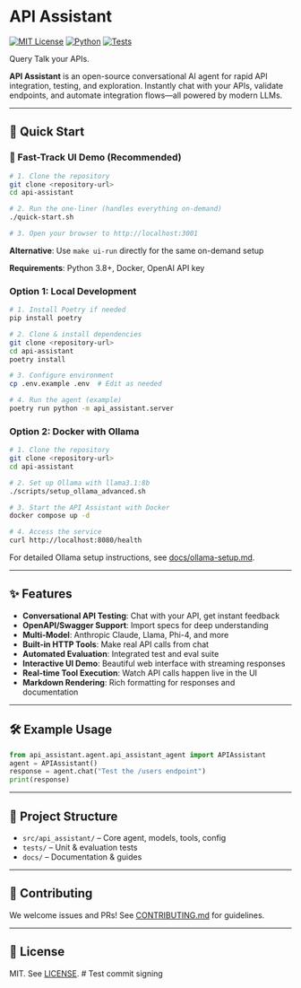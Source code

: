 # API Assistant

[![MIT License](https://img.shields.io/badge/license-MIT-blue.svg)](LICENSE)
[![Python](https://img.shields.io/badge/python-3.12%2B-blue.svg)](https://www.python.org/downloads/)
[![Tests](https://img.shields.io/badge/tests-passing-brightgreen.svg)](https://github.com/your-org/api-assistant/actions)

Query Talk your APIs.

**API Assistant** is an open-source conversational AI agent for rapid API integration, testing, and exploration. Instantly chat with your APIs, validate endpoints, and automate integration flows—all powered by modern LLMs.

---

## 🚀 Quick Start

### 🎯 Fast-Track UI Demo (Recommended)
```bash
# 1. Clone the repository
git clone <repository-url>
cd api-assistant

# 2. Run the one-liner (handles everything on-demand)
./quick-start.sh

# 3. Open your browser to http://localhost:3001
```

**Alternative**: Use `make ui-run` directly for the same on-demand setup

**Requirements**: Python 3.8+, Docker, OpenAI API key

### Option 1: Local Development
```bash
# 1. Install Poetry if needed
pip install poetry

# 2. Clone & install dependencies
git clone <repository-url>
cd api-assistant
poetry install

# 3. Configure environment
cp .env.example .env  # Edit as needed

# 4. Run the agent (example)
poetry run python -m api_assistant.server
```

### Option 2: Docker with Ollama
```bash
# 1. Clone the repository
git clone <repository-url>
cd api-assistant

# 2. Set up Ollama with llama3.1:8b
./scripts/setup_ollama_advanced.sh

# 3. Start the API Assistant with Docker
docker compose up -d

# 4. Access the service
curl http://localhost:8080/health
```

For detailed Ollama setup instructions, see [docs/ollama-setup.md](docs/ollama-setup.md).

---

## ✨ Features
- **Conversational API Testing**: Chat with your API, get instant feedback
- **OpenAPI/Swagger Support**: Import specs for deep understanding
- **Multi-Model**: Anthropic Claude, Llama, Phi-4, and more
- **Built-in HTTP Tools**: Make real API calls from chat
- **Automated Evaluation**: Integrated test and eval suite
- **Interactive UI Demo**: Beautiful web interface with streaming responses
- **Real-time Tool Execution**: Watch API calls happen live in the UI
- **Markdown Rendering**: Rich formatting for responses and documentation

---

## 🛠 Example Usage

```python
from api_assistant.agent.api_assistant_agent import APIAssistant
agent = APIAssistant()
response = agent.chat("Test the /users endpoint")
print(response)
```

---

## 🧩 Project Structure

- `src/api_assistant/` – Core agent, models, tools, config
- `tests/` – Unit & evaluation tests
- `docs/` – Documentation & guides

---

## 🤝 Contributing
We welcome issues and PRs! See [CONTRIBUTING.md](CONTRIBUTING.md) for guidelines.

---

## 📄 License
MIT. See [LICENSE](LICENSE). # Test commit signing
